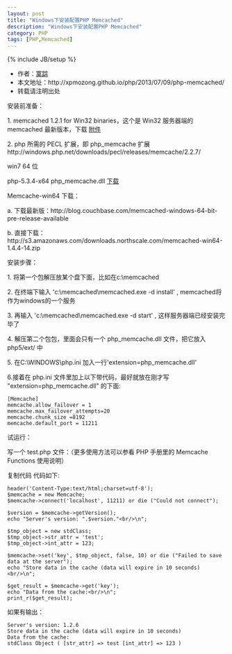 ```yaml
---
layout: post
title: "Windows下安装配置PHP Memcached"
description: "Windows下安装配置PHP Memcached"
category: PHP
tags: [PHP,Memcached]
---
```

{% include JB/setup %}

<ul>
    <li>作者：<a href="http://weibo.com/xpmozong" target="blank">寞踪</a></li>
    <li>本文地址：http://xpmozong.github.io/php/2013/07/09/php-memcached/</li>
    <li>转载请注明出处</li>
</ul>

<p>安装前准备：</p>
<p>
    1. memcached 1.2.1 for Win32 binaries，这个是 Win32 服务器端的 memcached 最新版本，下载
    <a href="http://code.jellycan.com/files/memcached-1.2.6-win32-bin.zip" target="_blank">附件</a>
</p>
<p>2. php 所需的 PECL 扩展，即 php_memcache 扩展 http://windows.php.net/downloads/pecl/releases/memcache/2.2.7/</p>

<p>win7 64 位</p>
<p>php-5.3.4-x64 php_memcache.dll <a href="http://blog.hexu.org/wp-content/uploads/2012/05/php_memcache.zip">下载</a></p>
<p>Memcache-win64 下载：</p>
<p>a. 下载最新版：http://blog.couchbase.com/memcached-windows-64-bit-pre-release-available</p>
<p>b. 直接下载： http://s3.amazonaws.com/downloads.northscale.com/memcached-win64-1.4.4-14.zip</p>
 
<p>安装步骤：</p>
<p>1. 将第一个包解压放某个盘下面，比如在c:\memcached</p>

<p>2. 在终端下输入 'c:\memcached\memcached.exe -d install' , memcached将作为windows的一个服务</p>

<p>3. 再输入 'c:\memcached\memcached.exe -d start' , 这样服务器端已经安装完毕了</p>

<p>4. 解压第二个包包，里面会只有一个 php_memcache.dll 文件，把它放入 php5/ext/ 中</p>
 
<p>5. 在C:\WINDOWS\php.ini 加入一行'extension=php_memcache.dll'</p>

<p>6.接着在 php.ini 文件里加上以下带代码，最好就放在刚才写 "extension=php_memcache.dll" 的下面:</p>

    [Memcache]
    memcache.allow_failover = 1
    memcache.max_failover_attempts=20
    memcache.chunk_size =8192
    memcache.default_port = 11211


<p>试运行：</p>
<p>写一个 test.php 文件：（更多使用方法可以参看 PHP 手册里的 Memcache Functions 使用说明） </p>
<p>复制代码 代码如下:</p>

    header('Content-Type:text/html;charset=utf-8');
    $memcache = new Memcache;
    $memcache->connect('localhost', 11211) or die ("Could not connect");

    $version = $memcache->getVersion();
    echo "Server's version: ".$version."<br/>\n";

    $tmp_object = new stdClass;
    $tmp_object->str_attr = 'test';
    $tmp_object->int_attr = 123;

    $memcache->set('key', $tmp_object, false, 10) or die ("Failed to save data at the server");
    echo "Store data in the cache (data will expire in 10 seconds)<br/>\n";

    $get_result = $memcache->get('key');
    echo "Data from the cache:<br/>\n";
    print_r($get_result);

<p>如果有输出：</p>

    Server's version: 1.2.6
    Store data in the cache (data will expire in 10 seconds)
    Data from the cache:
    stdClass Object ( [str_attr] => test [int_attr] => 123 ) 
